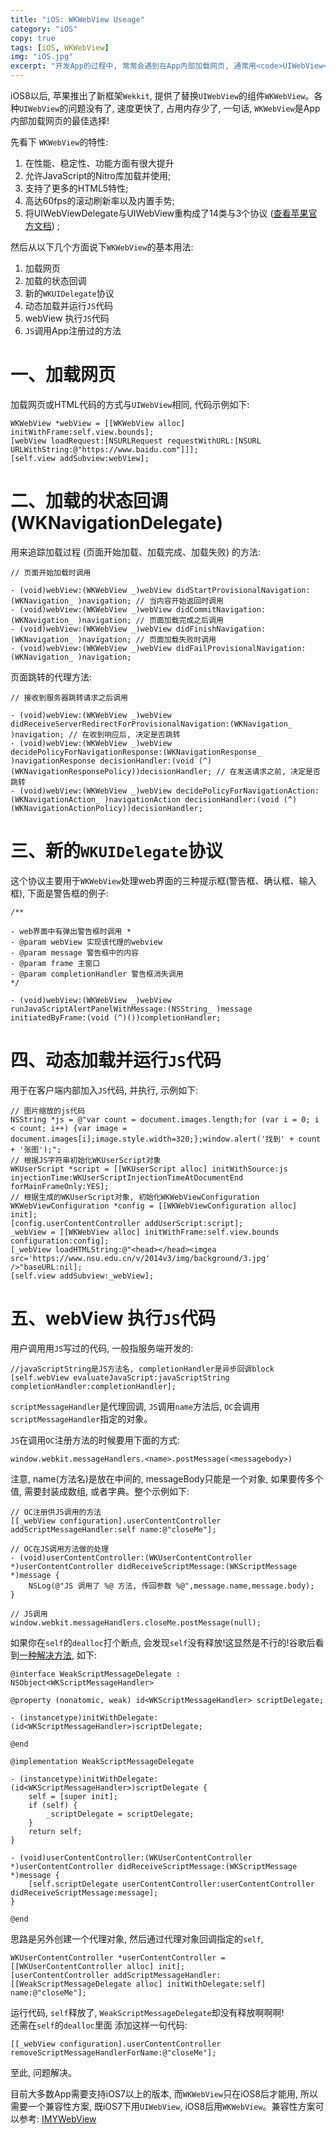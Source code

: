```yaml
---
title: "iOS: WKWebView Useage"
category: "iOS"
copy: true
tags: [iOS, WKWebView]
img: "iOS.jpg"
excerpt: "开发App的过程中, 常常会遇到在App内部加载网页, 通常用<code>UIWebView</code>加载。这个自iOS2开始使用的网页加载器一直是开发的<code>心病</code>: 加载速度慢, 占用内存多, 优化困难。如果加载网页多, 还可能因为过量占用内存而给系统<code>kill</code>掉。各种优化的方法效果也不那么明显。"
---
```

iOS8以后, 苹果推出了新框架`Wekkit`, 提供了替换`UIWebView`的组件`WKWebView`。各种`UIWebView`的问题没有了, 速度更快了, 占用内存少了, 一句话, `WKWebView`是App内部加载网页的最佳选择!

先看下 `WKWebView`的特性:

1. 在性能、稳定性、功能方面有很大提升
2. 允许JavaScript的Nitro库加载并使用;
3. 支持了更多的HTML5特性;
4. 高达60fps的滚动刷新率以及内置手势;
5. 将UIWebViewDelegate与UIWebView重构成了14类与3个协议 ([查看苹果官方文档](https://developer.apple.com/library/mac/documentation/Cocoa/Reference/WebKit/ObjC_classic/index.html)) ;

然后从以下几个方面说下`WKWebView`的基本用法:

1. 加载网页
2. 加载的状态回调
3. 新的`WKUIDelegate`协议
4. 动态加载并运行`JS`代码
5. webView 执行`JS`代码
6. `JS`调用App注册过的方法

# 一、加载网页

加载网页或HTML代码的方式与`UIWebView`相同, 代码示例如下:

```objc
WKWebView *webView = [[WKWebView alloc] initWithFrame:self.view.bounds];
[webView loadRequest:[NSURLRequest requestWithURL:[NSURL URLWithString:@"https://www.baidu.com"]]];
[self.view addSubview:webView];
```

# 二、加载的状态回调 (WKNavigationDelegate)

用来追踪加载过程 (页面开始加载、加载完成、加载失败) 的方法:

```objc
// 页面开始加载时调用

- (void)webView:(WKWebView _)webView didStartProvisionalNavigation:(WKNavigation_ )navigation; // 当内容开始返回时调用
- (void)webView:(WKWebView _)webView didCommitNavigation:(WKNavigation_ )navigation; // 页面加载完成之后调用
- (void)webView:(WKWebView _)webView didFinishNavigation:(WKNavigation_ )navigation; // 页面加载失败时调用
- (void)webView:(WKWebView _)webView didFailProvisionalNavigation:(WKNavigation_ )navigation;
```

页面跳转的代理方法:

```objc
// 接收到服务器跳转请求之后调用

- (void)webView:(WKWebView _)webView didReceiveServerRedirectForProvisionalNavigation:(WKNavigation_ )navigation; // 在收到响应后, 决定是否跳转
- (void)webView:(WKWebView _)webView decidePolicyForNavigationResponse:(WKNavigationResponse_ )navigationResponse decisionHandler:(void (^)(WKNavigationResponsePolicy))decisionHandler; // 在发送请求之前, 决定是否跳转
- (void)webView:(WKWebView _)webView decidePolicyForNavigationAction:(WKNavigationAction_ )navigationAction decisionHandler:(void (^)(WKNavigationActionPolicy))decisionHandler;
```

# 三、新的`WKUIDelegate`协议

这个协议主要用于`WKWebView`处理web界面的三种提示框(警告框、确认框、输入框), 下面是警告框的例子:

```objc
/**

- web界面中有弹出警告框时调用 *
- @param webView 实现该代理的webview
- @param message 警告框中的内容
- @param frame 主窗口
- @param completionHandler 警告框消失调用
*/

- (void)webView:(WKWebView _)webView runJavaScriptAlertPanelWithMessage:(NSString_ )message initiatedByFrame:(void (^)())completionHandler;
```

# 四、动态加载并运行`JS`代码

用于在客户端内部加入`JS`代码, 并执行, 示例如下:

```objc
// 图片缩放的js代码
NSString *js = @"var count = document.images.length;for (var i = 0; i < count; i++) {var image = document.images[i];image.style.width=320;};window.alert('找到' + count + '张图');";
// 根据JS字符串初始化WKUserScript对象
WKUserScript *script = [[WKUserScript alloc] initWithSource:js injectionTime:WKUserScriptInjectionTimeAtDocumentEnd forMainFrameOnly:YES];
// 根据生成的WKUserScript对象, 初始化WKWebViewConfiguration
WKWebViewConfiguration *config = [[WKWebViewConfiguration alloc] init];
[config.userContentController addUserScript:script];
_webView = [[WKWebView alloc] initWithFrame:self.view.bounds configuration:config];
[_webView loadHTMLString:@"<head></head><imgea src='https://www.nsu.edu.cn/v/2014v3/img/background/3.jpg' />"baseURL:nil];
[self.view addSubview:_webView];
```

# 五、webView 执行`JS`代码

用户调用用`JS`写过的代码, 一般指服务端开发的:

```objc
//javaScriptString是JS方法名, completionHandler是异步回调block
[self.webView evaluateJavaScript:javaScriptString completionHandler:completionHandler];
```

`scriptMessageHandler`是代理回调, `JS`调用`name`方法后, `OC`会调用`scriptMessageHandler`指定的对象。

`JS`在调用`OC`注册方法的时候要用下面的方式:

```objc
window.webkit.messageHandlers.<name>.postMessage(<messagebody>)
```

注意, name(方法名)是放在中间的, messageBody只能是一个对象, 如果要传多个值, 需要封装成数组, 或者字典。整个示例如下:

```objc
// OC注册供JS调用的方法
[[_webView configuration].userContentController addScriptMessageHandler:self name:@"closeMe"];

// OC在JS调用方法做的处理
- (void)userContentController:(WKUserContentController *)userContentController didReceiveScriptMessage:(WKScriptMessage *)message {
    NSLog(@"JS 调用了 %@ 方法, 传回参数 %@",message.name,message.body);
}

// JS调用
window.webkit.messageHandlers.closeMe.postMessage(null);
```

如果你在`self`的`dealloc`打个断点, 会发现`self`没有释放!这显然是不行的!谷歌后看到[一种解决方法](https://stackoverflow.com/questions/26383031/wkwebview-causes-my-view-controller-to-leak), 如下:

```objc
@interface WeakScriptMessageDelegate : NSObject<WKScriptMessageHandler>

@property (nonatomic, weak) id<WKScriptMessageHandler> scriptDelegate;

- (instancetype)initWithDelegate:(id<WKScriptMessageHandler>)scriptDelegate;

@end

@implementation WeakScriptMessageDelegate

- (instancetype)initWithDelegate:(id<WKScriptMessageHandler>)scriptDelegate {
    self = [super init];
    if (self) {
        _scriptDelegate = scriptDelegate;
    }
    return self;
}

- (void)userContentController:(WKUserContentController *)userContentController didReceiveScriptMessage:(WKScriptMessage *)message {
    [self.scriptDelegate userContentController:userContentController didReceiveScriptMessage:message];
}

@end
```

思路是另外创建一个代理对象, 然后通过代理对象回调指定的`self`,

```objc
WKUserContentController *userContentController = [[WKUserContentController alloc] init];
[userContentController addScriptMessageHandler:[[WeakScriptMessageDelegate alloc] initWithDelegate:self] name:@"closeMe"];
```

运行代码, `self`释放了, `WeakScriptMessageDelegate`却没有释放啊啊啊!<br>
还需在`self`的`dealloc`里面 添加这样一句代码:

```objc
[[_webView configuration].userContentController removeScriptMessageHandlerForName:@"closeMe"];
```

至此, 问题解决。

目前大多数App需要支持iOS7以上的版本, 而`WKWebView`只在iOS8后才能用, 所以需要一个兼容性方案, 既iOS7下用`UIWebView`, iOS8后用`WKWebView`。兼容性方案可以参考: [IMYWebView](https://github.com/wangyangcc/IMYWebView)
